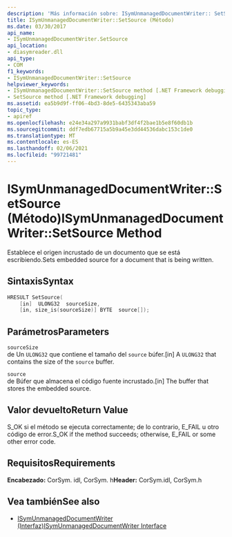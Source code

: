 ```yaml
---
description: 'Más información sobre: ISymUnmanagedDocumentWriter:: SetSource (método)'
title: ISymUnmanagedDocumentWriter::SetSource (Método)
ms.date: 03/30/2017
api_name:
- ISymUnmanagedDocumentWriter.SetSource
api_location:
- diasymreader.dll
api_type:
- COM
f1_keywords:
- ISymUnmanagedDocumentWriter::SetSource
helpviewer_keywords:
- ISymUnmanagedDocumentWriter::SetSource method [.NET Framework debugging]
- SetSource method [.NET Framework debugging]
ms.assetid: ea5b9d9f-ff06-4bd3-8de5-6435343aba59
topic_type:
- apiref
ms.openlocfilehash: e24e34a297a9931babf3df4f2bae1b5e8f60db1b
ms.sourcegitcommit: ddf7edb67715a5b9a45e3dd44536dabc153c1de0
ms.translationtype: MT
ms.contentlocale: es-ES
ms.lasthandoff: 02/06/2021
ms.locfileid: "99721481"
---
```

# <a name="isymunmanageddocumentwritersetsource-method"></a><span data-ttu-id="64581-103">ISymUnmanagedDocumentWriter::SetSource (Método)</span><span class="sxs-lookup"><span data-stu-id="64581-103">ISymUnmanagedDocumentWriter::SetSource Method</span></span>

<span data-ttu-id="64581-104">Establece el origen incrustado de un documento que se está escribiendo.</span><span class="sxs-lookup"><span data-stu-id="64581-104">Sets embedded source for a document that is being written.</span></span>  
  
## <a name="syntax"></a><span data-ttu-id="64581-105">Sintaxis</span><span class="sxs-lookup"><span data-stu-id="64581-105">Syntax</span></span>  
  
```cpp  
HRESULT SetSource(  
    [in]  ULONG32  sourceSize,  
    [in, size_is(sourceSize)] BYTE  source[]);  
```  
  
## <a name="parameters"></a><span data-ttu-id="64581-106">Parámetros</span><span class="sxs-lookup"><span data-stu-id="64581-106">Parameters</span></span>  

 `sourceSize`  
 <span data-ttu-id="64581-107">de Un `ULONG32` que contiene el tamaño del `source` búfer.</span><span class="sxs-lookup"><span data-stu-id="64581-107">[in] A `ULONG32` that contains the size of the `source` buffer.</span></span>  
  
 `source`  
 <span data-ttu-id="64581-108">de Búfer que almacena el código fuente incrustado.</span><span class="sxs-lookup"><span data-stu-id="64581-108">[in] The buffer that stores the embedded source.</span></span>  
  
## <a name="return-value"></a><span data-ttu-id="64581-109">Valor devuelto</span><span class="sxs-lookup"><span data-stu-id="64581-109">Return Value</span></span>  

 <span data-ttu-id="64581-110">S_OK si el método se ejecuta correctamente; de lo contrario, E_FAIL u otro código de error.</span><span class="sxs-lookup"><span data-stu-id="64581-110">S_OK if the method succeeds; otherwise, E_FAIL or some other error code.</span></span>  
  
## <a name="requirements"></a><span data-ttu-id="64581-111">Requisitos</span><span class="sxs-lookup"><span data-stu-id="64581-111">Requirements</span></span>  

 <span data-ttu-id="64581-112">**Encabezado:** CorSym. idl, CorSym. h</span><span class="sxs-lookup"><span data-stu-id="64581-112">**Header:** CorSym.idl, CorSym.h</span></span>  
  
## <a name="see-also"></a><span data-ttu-id="64581-113">Vea también</span><span class="sxs-lookup"><span data-stu-id="64581-113">See also</span></span>

- [<span data-ttu-id="64581-114">ISymUnmanagedDocumentWriter (Interfaz)</span><span class="sxs-lookup"><span data-stu-id="64581-114">ISymUnmanagedDocumentWriter Interface</span></span>](isymunmanageddocumentwriter-interface.md)
